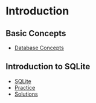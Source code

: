 # Introduction

## Basic Concepts

- [Database Concepts](intro.md)


## Introduction to SQLite

- [SQLite](sqlite_intro.md)
- [Practice](week1_sqlite_problems.ipynb)
- [Solutions](week1_sqlite_solutions.ipynb)